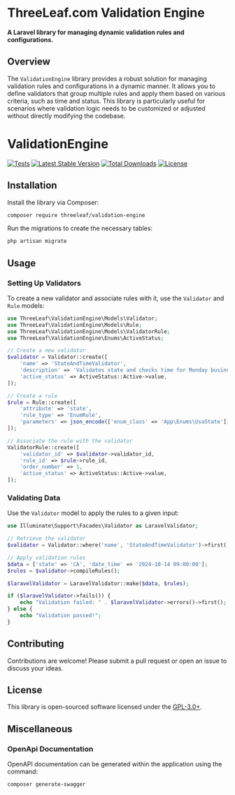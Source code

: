 # ThreeLeaf.com Validation Engine

**A Laravel library for managing dynamic validation rules and configurations.**

## Overview

The `ValidationEngine` library provides a robust solution for managing validation rules and configurations in a dynamic manner. It allows you to define validators that group multiple rules and apply them based on various criteria, such as time and status.
This library is particularly useful for scenarios where validation logic needs to be customized or adjusted without directly modifying the codebase.

# ValidationEngine

[![Tests](https://github.com/ThreeLeaf-com/ValidationEngine/actions/workflows/tests.yaml/badge.svg?branch=main)](https://github.com/ThreeLeaf-com/ValidationEngine/actions/workflows/tests.yaml?query=branch%3Amain)
[![Latest Stable Version](https://poser.pugx.org/threeleaf/validation-engine/v/stable)](https://packagist.org/packages/threeleaf/validation-engine)
[![Total Downloads](https://poser.pugx.org/threeleaf/validation-engine/downloads)](https://packagist.org/packages/threeleaf/validation-engine)
[![License](https://poser.pugx.org/threeleaf/validation-engine/license)](https://packagist.org/packages/threeleaf/validation-engine)

## Installation

Install the library via Composer:

```bash
composer require threeleaf/validation-engine
```

Run the migrations to create the necessary tables:

```bash
php artisan migrate
```

## Usage

### Setting Up Validators

To create a new validator and associate rules with it, use the `Validator` and `Rule` models:

```php
use ThreeLeaf\ValidationEngine\Models\Validator;
use ThreeLeaf\ValidationEngine\Models\Rule;
use ThreeLeaf\ValidationEngine\Models\ValidatorRule;
use ThreeLeaf\ValidationEngine\Enums\ActiveStatus;

// Create a new validator
$validator = Validator::create([
    'name' => 'StateAndTimeValidator',
    'description' => 'Validates state and checks time for Monday business hours.',
    'active_status' => ActiveStatus::Active->value,
]);

// Create a rule
$rule = Rule::create([
    'attribute' => 'state',
    'rule_type' => 'EnumRule',
    'parameters' => json_encode(['enum_class' => 'App\Enums\UsaState']),
]);

// Associate the rule with the validator
ValidatorRule::create([
    'validator_id' => $validator->validator_id,
    'rule_id' => $rule->rule_id,
    'order_number' => 1,
    'active_status' => ActiveStatus::Active->value,
]);
```

### Validating Data

Use the `Validator` model to apply the rules to a given input:

```php
use Illuminate\Support\Facades\Validator as LaravelValidator;

// Retrieve the validator
$validator = Validator::where('name', 'StateAndTimeValidator')->first();

// Apply validation rules
$data = ['state' => 'CA', 'date_time' => '2024-10-14 09:00:00'];
$rules = $validator->compileRules();

$laravelValidator = LaravelValidator::make($data, $rules);

if ($laravelValidator->fails()) {
    echo "Validation failed: " . $laravelValidator->errors()->first();
} else {
    echo "Validation passed!";
}
```

## Contributing

Contributions are welcome! Please submit a pull request or open an issue to discuss your ideas.

## License

This library is open-sourced software licensed under the [GPL-3.0+](https://www.gnu.org/licenses/gpl-3.0.html).

## Miscellaneous

### OpenApi Documentation

OpenAPI documentation can be generated within the application using the command:

```
composer generate-swagger
```
